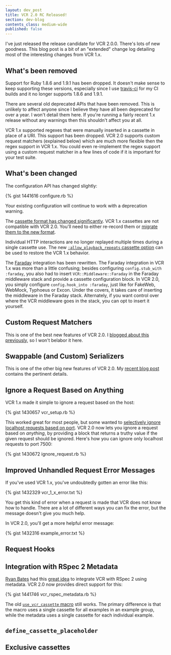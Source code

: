 ```yaml
---
layout: dev_post
title: VCR 2.0 RC Released!
section: dev-blog
contents_class: medium-wide
published: false
---
```


I've just released the release candidate for VCR 2.0.0. There's lots of
new goodness. This blog post is a bit of an "extended" change log detailing
most of the interesting changes from VCR 1.x.

## What's been removed

Support for Ruby 1.8.6 and 1.9.1 has been dropped. It doesn't make sense
to keep supporting these versions, especially since I use [travis-ci](http://travis-ci.org/#!/myronmarston/vcr)
for my CI builds and it no longer supports 1.8.6 and 1.9.1.

There are several old deprecated APIs that have been removed. This is
unlikely to affect anyone since I believe they have all been deprecated
for over a year. I won't detail them here. If you're running a fairly
recent 1.x release without any warnings then this shouldn't affect you
at all.

VCR 1.x supported regexes that were manually inserted in a cassette in
place of a URI. This support has been dropped. VCR 2.0 supports custom
request matchers (explained below) which are much more flexible then
the regex support in VCR 1.x. You could even re-implement the regex
support using a custom request matcher in a few lines of code if it
is important for your test suite.

## What's been changed

The configuration API has changed slightly:

{% gist 1441616 configure.rb %}

Your existing configuration will continue to work with a deprecation
warning.

The [cassette format has changed
significantly](/n/dev-blog/2011/11/cassettes-in-vcr-2-0). VCR 1.x
cassettes are not compatible with VCR 2.0. You'll need to either
re-record them or [migrate them to the new
format](https://github.com/myronmarston/vcr/blob/master/Upgrade.md).

Individual HTTP interactions are no longer replayed multiple times
during a single cassette use. The new [`:allow_playback_repeats` cassette
option](https://www.relishapp.com/myronmarston/vcr/docs/request-matching/playback-repeats)
can be used to restore the VCR 1.x behavior.

The [Faraday](https://github.com/technoweenie/faraday) integration has
been rewritten. The Faraday integration in VCR 1.x was more than a
little confusing; besides configuring `config.stub_with :faraday`, you
also had to insert `VCR::Middleware::Faraday` in the Faraday middleware
stack and provide a cassette configuration block. In VCR 2.0, you simply
configure `config.hook_into :faraday`, just like for FakeWeb, WebMock,
Typhoeus or Excon. Under the covers, it takes care of inserting the
middleware in the Faraday stack. Alternately, if you want control over
where the VCR middleware goes in the stack, you can opt to insert it
yourself.

## Custom Request Matchers

This is one of the best new features of VCR 2.0. I [blogged about this
previously](http://localhost:9292/n/dev-blog/2011/10/custom-request-matchers-in-vcr-2-0#request_matching_in_vcr_20),
so I won't belabor it here.

## Swappable (and Custom) Serializers

This is one of the other big new features of VCR 2.0. My [recent blog
post](http://localhost:9292/n/dev-blog/2011/11/cassettes-in-vcr-2-0#new_serializers)
contains the pertinent details.

## Ignore a Request Based on Anything

VCR 1.x made it simple to ignore a request based on the host:

{% gist 1430657 vcr_setup.rb %}

This worked great for most people, but some wanted
to [selectively ignore localhost requests based on
port](https://github.com/myronmarston/vcr/issues/42). VCR 2.0
now lets you ignore a request based on _anything_, by providing
a block that returns a truthy value if the given request
should be ignored. Here's how you can ignore only localhost requests
to port 7500:

{% gist 1430672 ignore_request.rb %}

## Improved Unhandled Request Error Messages

If you've used VCR 1.x, you've undoubtedly gotten an error like this:

{% gist 1432329 vcr_1_x_error.txt %}

You get this kind of error when a request is made that VCR does not
know how to handle. There are a lot of different ways you can fix the
error, but the message doesn't give you much help.

In VCR 2.0, you'll get a more helpful error message:

{% gist 1432316 example_error.txt %}

## Request Hooks

## Integration with RSpec 2 Metadata

[Ryan Bates](http://twitter.com/rbates) had this [great
idea](https://gist.github.com/1212530) to
integrate VCR with RSpec 2 using metadata. VCR 2.0 now
provides direct support for this:

{% gist 1441746 vcr_rspec_metadata.rb %}

The old [`use_vcr_cassette`
macro](https://www.relishapp.com/myronmarston/vcr/docs/test-frameworks/usage-with-rspec-macro)
still works. The primary difference is that the macro uses a single
cassette for all examples in an example group, while the metadata uses
a single cassette for each individual example.

## `define_cassette_placeholder`

## Exclusive cassettes

